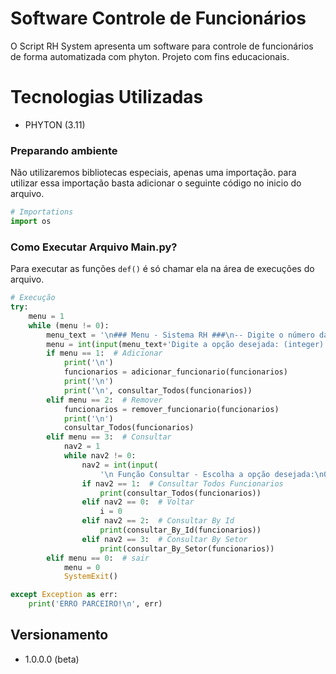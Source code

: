 
# Software Controle de Funcionários #

O Script RH System apresenta um software para controle de funcionários de forma automatizada com phyton. Projeto com fins educacionais.

# Tecnologias Utilizadas #
- PHYTON (3.11)


### Preparando ambiente 

Não utilizaremos bibliotecas especiais, apenas uma importação.
para utilizar essa importação basta adicionar o seguinte código no inicio do arquivo.
```Python
# Importations
import os
```
### Como Executar Arquivo Main.py? ###

Para executar as funções `def()` é só chamar ela na área de execuções do arquivo.
```Python
# Execução
try:
    menu = 1
    while (menu != 0):
        menu_text = '\n### Menu - Sistema RH ###\n-- Digite o número da ação desejada --\n1 - Adicionar Funcionario\n2 - Remover\n3 - Consultar\n0 - Sair\n'
        menu = int(input(menu_text+'Digite a opção desejada: (integer) \n-->'))
        if menu == 1:  # Adicionar
            print('\n')
            funcionarios = adicionar_funcionario(funcionarios)
            print('\n')
            print('\n', consultar_Todos(funcionarios))
        elif menu == 2:  # Remover
            funcionarios = remover_funcionario(funcionarios)
            print('\n')
            consultar_Todos(funcionarios)
        elif menu == 3:  # Consultar
            nav2 = 1
            while nav2 != 0:
                nav2 = int(input(
                    '\n Função Consultar - Escolha a opção desejada:\n0 - Voltar \n1 - Consultar Todos Funcionarios\n2 - Consultar Por ID\n3 - Consultar por Setor\n-->'))
                if nav2 == 1:  # Consultar Todos Funcionarios
                    print(consultar_Todos(funcionarios))
                elif nav2 == 0:  # Voltar
                    i = 0
                elif nav2 == 2:  # Consultar By Id
                    print(consultar_By_Id(funcionarios))
                elif nav2 == 3:  # Consultar By Setor
                    print(consultar_By_Setor(funcionarios))
        elif menu == 0:  # sair
            menu = 0
            SystemExit()

except Exception as err:
    print('ERRO PARCEIRO!\n', err)
```

## Versionamento

- 1.0.0.0 (beta)